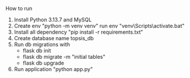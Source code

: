 How to run 
1. Install Python 3.13.7 and MySQL
2. Create env "python -m venv venv" run env "venv\Scripts\activate.bat"
3. Install all dependency "pip install -r requirements.txt"
4. Create database name topsis_db
5. Run db migrations with
    - flask db init
    - flask db migrate -m "initial tables"
    - flask db  upgrade
6. Run application "python app.py"

